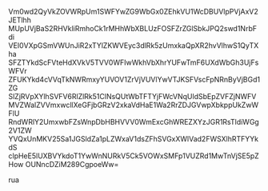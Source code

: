 Vm0wd2QyVkZOVWRpUm1SWFYwZG9WbGx0ZEhkVU1WcDBUVlpPVjAxV2JETlhh
MUpUVjBaS2RHVkliRmhoCk1rMHhWbXBLUzFOSFZrZGlSbkJPQ2swd1NrbFdi
VEI0VXpGSmVWUnJiR2xTYlZKWVEyc3dlRk5zUmxkaQpXR2hvVlhwS1QyTXha
SFZTYkdScFVteHdXVkV5TVV0WFIwWkhVbXhrYUFwTmF6UXdWbGh3UjFsWFVr
ZFUKYkd4cVVqTkNWRmxyYUVOV1ZrVjVUVlYwVTJKSFVscFpNRnByVjBGd1ZG
SlZjRVpXYlhSVFV6RlZlRk51ClNsQUtWbTFTYjFWcVNqUldSbEpZVFZjNWFV
MVZWalZVVmxwcllXeGFjbGRzV2xkaVdHaE1Wa2RrZDJGVwpXbkppUkZwWFlU
RndWRlY2UmxwbFZsWnpDbHBHVVV0WmExcGhWREZXYzJGR1RsTldiWGg2V1ZW
YVQxUnMKV25Sa1JGSldZa1pLZWxaV1dsZFhSVGxXWlVad2FWSXlhRTFYYkdS
clpHeE5lUXBVYkdoT1YwWnNURkV5Ck5VOWxSMFp1VUZRd1MwTnVjSE5pZHow
OUNncDZiM289CgpoeWw=

rua